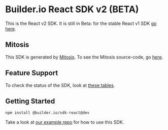 # Builder.io React SDK v2 (BETA)

This is the React v2 SDK. It is still in Beta: for the stable React v1 SDK [go here](../../../react/).

## Mitosis

This SDK is generated by [Mitosis](https://github.com/BuilderIO/mitosis). To see the Mitosis source-code, go [here](../../).

## Feature Support

To check the status of the SDK, look at [these tables](../../README.md#feature-implementation).

## Getting Started

```
npm install @builder.io/sdk-react@dev
```

Take a look at [our example repo](/examples/react-native) for how to use this SDK.
